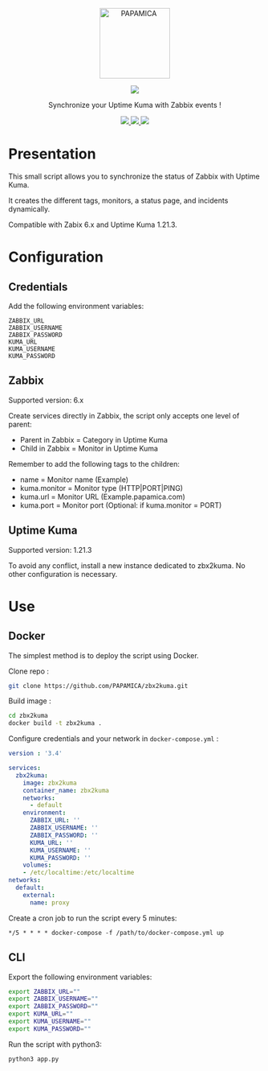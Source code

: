 <p align="center">
  <a href="https://papamica.com">
    <img src="https://img.papamica.com/logo/papamica.png" width="140px" alt="PAPAMICA" />
  </a>
</p>

<p align="center">
  <a href="#"><img src="https://readme-typing-svg.herokuapp.com?center=true&vCenter=true&lines=zbx2kuma;"></a>
</p>
<p align="center">
    Synchronize your Uptime Kuma with Zabbix events !
</p>
<p align="center">
    <a href="#"><img src="https://img.shields.io/badge/python-%233570A0.svg?style=for-the-badge&logo=python&logoColor=FFE05D"> </a>
    <a href="https://www.docker.com/"><img src="https://img.shields.io/badge/docker-%232496ED.svg?style=for-the-badge&logo=docker&logoColor=white"> </a>
    <a href="#"><img src="https://img.shields.io/badge/zabbix-%23CC2936.svg?style=for-the-badge&logo=Zotero&logoColor=white"> </a>
    <br />
</p>

# Presentation
This small script allows you to synchronize the status of Zabbix with Uptime Kuma.

It creates the different tags, monitors, a status page, and incidents dynamically.

Compatible with Zabix 6.x and Uptime Kuma 1.21.3.


# Configuration
## Credentials
Add the following environment variables:
```
ZABBIX_URL
ZABBIX_USERNAME
ZABBIX_PASSWORD
KUMA_URL
KUMA_USERNAME
KUMA_PASSWORD
```

## Zabbix
Supported version: 6.x

Create services directly in Zabbix, the script only accepts one level of parent:
 - Parent in Zabbix = Category in Uptime Kuma
 - Child in Zabbix = Monitor in Uptime Kuma

Remember to add the following tags to the children:
 - name = Monitor name (Example)
 - kuma.monitor = Monitor type (HTTP|PORT|PING)
 - kuma.url = Monitor URL (Example.papamica.com)
 - kuma.port = Monitor port (Optional: if kuma.monitor = PORT)

## Uptime Kuma
Supported version: 1.21.3

To avoid any conflict, install a new instance dedicated to zbx2kuma.
No other configuration is necessary.


# Use

## Docker
The simplest method is to deploy the script using Docker.

Clone repo :
```bash
git clone https://github.com/PAPAMICA/zbx2kuma.git
```
Build image :
```bash
cd zbx2kuma
docker build -t zbx2kuma .
```
Configure credentials and your network in `docker-compose.yml` :
```yaml
version : '3.4'

services:
  zbx2kuma:
    image: zbx2kuma
    container_name: zbx2kuma
    networks:
      - default
    environment:
      ZABBIX_URL: ''
      ZABBIX_USERNAME: ''
      ZABBIX_PASSWORD: ''
      KUMA_URL: ''
      KUMA_USERNAME: ''
      KUMA_PASSWORD: ''
    volumes:
    - /etc/localtime:/etc/localtime
networks:
  default:
    external:
      name: proxy
```
Create a cron job to run the script every 5 minutes:
```
*/5 * * * * docker-compose -f /path/to/docker-compose.yml up
```

## CLI
Export the following environment variables:
```bash
export ZABBIX_URL=""
export ZABBIX_USERNAME=""
export ZABBIX_PASSWORD=""
export KUMA_URL=""
export KUMA_USERNAME=""
export KUMA_PASSWORD=""
```
Run the script with python3:
```
python3 app.py
```